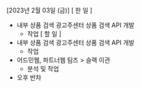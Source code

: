 [2023년 2월 03일 (금)]
[ 한 일 ]
* 내부 상품 검색  광고주센터 상품 검색 API 개발
    * 작업 
[ 할 일 ]
* 내부 상품 검색 광고주센터 상품 검색 API 개발
    * 작업
* 어드민웹, 파트너웹 팀즈 > 슬랙 이관 
    * 분석 및 작업
* 오후 반차

